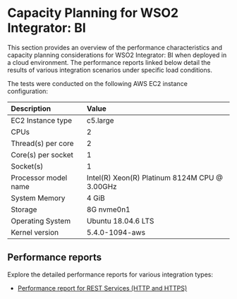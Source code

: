 # Capacity Planning for WSO2 Integrator: BI  
This section provides an overview of the performance characteristics and capacity planning considerations for WSO2 Integrator: BI when deployed in a cloud environment. The performance reports linked below detail the results of various integration scenarios under specific load conditions.
  
The tests were conducted on the following AWS EC2 instance configuration:

| Description | Value |
| :---- | :---- |
| EC2 Instance type | c5.large |
| CPUs | 2 |
| Thread(s) per core | 2 |
| Core(s) per socket | 1 |
| Socket(s) | 1 |
| Processor model name | Intel(R) Xeon(R) Platinum 8124M CPU @ 3.00GHz |
| System Memory | 4 GiB |
| Storage | 8G nvme0n1 |
| Operating System | Ubuntu 18.04.6 LTS |
| Kernel version | 5.4.0-1094-aws |

## Performance reports

Explore the detailed performance reports for various integration types:

* [Performance report for REST Services (HTTP and HTTPS)](/deploy/capacity-planning/performance-report-for-rest-services)  


